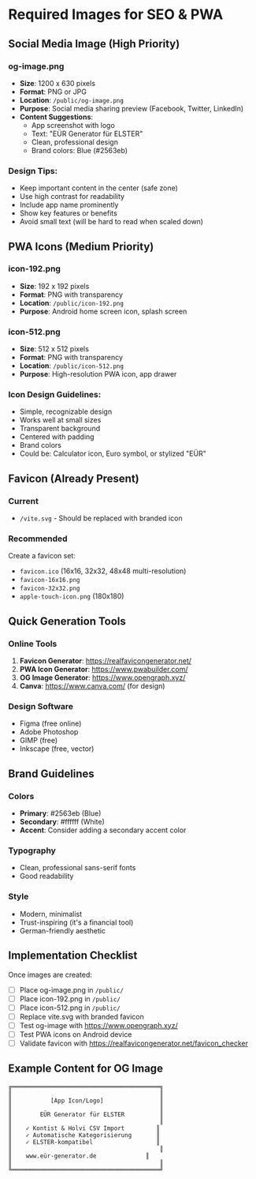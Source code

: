 # Required Images for SEO & PWA

## Social Media Image (High Priority)

### og-image.png
- **Size**: 1200 x 630 pixels
- **Format**: PNG or JPG
- **Location**: `/public/og-image.png`
- **Purpose**: Social media sharing preview (Facebook, Twitter, LinkedIn)
- **Content Suggestions**:
  - App screenshot with logo
  - Text: "EÜR Generator für ELSTER"
  - Clean, professional design
  - Brand colors: Blue (#2563eb)

### Design Tips:
- Keep important content in the center (safe zone)
- Use high contrast for readability
- Include app name prominently
- Show key features or benefits
- Avoid small text (will be hard to read when scaled down)

## PWA Icons (Medium Priority)

### icon-192.png
- **Size**: 192 x 192 pixels
- **Format**: PNG with transparency
- **Location**: `/public/icon-192.png`
- **Purpose**: Android home screen icon, splash screen

### icon-512.png
- **Size**: 512 x 512 pixels
- **Format**: PNG with transparency
- **Location**: `/public/icon-512.png`
- **Purpose**: High-resolution PWA icon, app drawer

### Icon Design Guidelines:
- Simple, recognizable design
- Works well at small sizes
- Transparent background
- Centered with padding
- Brand colors
- Could be: Calculator icon, Euro symbol, or stylized "EÜR"

## Favicon (Already Present)

### Current
- `/vite.svg` - Should be replaced with branded icon

### Recommended
Create a favicon set:
- `favicon.ico` (16x16, 32x32, 48x48 multi-resolution)
- `favicon-16x16.png`
- `favicon-32x32.png`
- `apple-touch-icon.png` (180x180)

## Quick Generation Tools

### Online Tools
1. **Favicon Generator**: https://realfavicongenerator.net/
2. **PWA Icon Generator**: https://www.pwabuilder.com/
3. **OG Image Generator**: https://www.opengraph.xyz/
4. **Canva**: https://www.canva.com/ (for design)

### Design Software
- Figma (free online)
- Adobe Photoshop
- GIMP (free)
- Inkscape (free, vector)

## Brand Guidelines

### Colors
- **Primary**: #2563eb (Blue)
- **Secondary**: #ffffff (White)
- **Accent**: Consider adding a secondary accent color

### Typography
- Clean, professional sans-serif fonts
- Good readability

### Style
- Modern, minimalist
- Trust-inspiring (it's a financial tool)
- German-friendly aesthetic

## Implementation Checklist

Once images are created:
- [ ] Place og-image.png in `/public/`
- [ ] Place icon-192.png in `/public/`
- [ ] Place icon-512.png in `/public/`
- [ ] Replace vite.svg with branded favicon
- [ ] Test og-image with https://www.opengraph.xyz/
- [ ] Test PWA icons on Android device
- [ ] Validate favicon with https://realfavicongenerator.net/favicon_checker

## Example Content for OG Image

```
╔══════════════════════════════════════════╗
║                                          ║
║           [App Icon/Logo]                ║
║                                          ║
║        EÜR Generator für ELSTER          ║
║                                          ║
║    ✓ Kontist & Holvi CSV Import         ║
║    ✓ Automatische Kategorisierung       ║
║    ✓ ELSTER-kompatibel                  ║
║                                          ║
║    www.eür-generator.de              ║
║                                          ║
╚══════════════════════════════════════════╝
```
